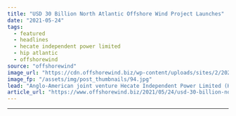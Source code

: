```yaml
---
title: "USD 30 Billion North Atlantic Offshore Wind Project Launches"
date: "2021-05-24"
tags: 
  - featured
  - headlines
  - hecate independent power limited
  - hip atlantic
  - offshorewind
source: "offshorewind"
image_url: "https://cdn.offshorewind.biz/wp-content/uploads/sites/2/2021/05/10093003/Massachusetts-Starts-Largest-Offshore-Wind-Solicitation.jpg"
image_fp: "/assets/img/post_thumbnails/94.jpg"
lead: "Anglo-American joint venture Hecate Independent Power Limited (HIP) has launched its HIP Atlantic Project"
article_url: "https://www.offshorewind.biz/2021/05/24/usd-30-billion-north-atlantic-offshore-wind-project-launches/"
---
```


---
